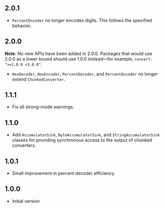## 2.0.1

* `PercentEncoder` no longer encodes digits. This follows the specified
  behavior.

## 2.0.0

**Note**: No new APIs have been added in 2.0.0. Packages that would use 2.0.0 as
a lower bound should use 1.0.0 instead—for example, `convert: ">=1.0.0 <3.0.0"`.

* `HexDecoder`, `HexEncoder`, `PercentDecoder`, and `PercentEncoder` no longer
  extend `ChunkedConverter`.

## 1.1.1

* Fix all strong-mode warnings.

## 1.1.0

* Add `AccumulatorSink`, `ByteAccumulatorSink`, and `StringAccumulatorSink`
  classes for providing synchronous access to the output of chunked converters.

## 1.0.1

* Small improvement in percent decoder efficiency.

## 1.0.0

* Initial version
